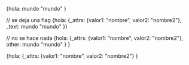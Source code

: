 <hola>     {hola:
    mundo        "mundo"
</hola>    }


// se deja una flag
<hola valor1="nombre" valor2="nombre2">   {hola: {_attrs: {valor1: "nombre", valor2: "nombre2"}, _text:
    mundo                                 "mundo"
</hola>                                   }}

// no se hace nada
<hola valor1="nombre" valor2="nombre2">  {hola: {_attrs: {valor1: "nombre", valor2: "nombre2"},
    <other>                              other:
        mundo                                   "mundo"
    </other>                             }
</hola>                                  }

<hola valor1="nombre" valor2="nombre2"> {hola: {_attrs: {valor1: "nombre", valor2: "nombre2"}
</hola>                                 }

